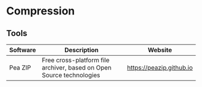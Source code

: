# Compression

## Tools

| Software  | Description                                                        | Website                  |
| --------- | ------------------------------------------------------------------ | ------------------------ |
| Pea ZIP | Free cross-platform file archiver, based on Open Source technologies | https://peazip.github.io |
